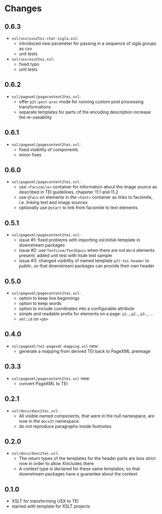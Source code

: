 # Changes

## 0.6.3
- `xsl/usx/usx2tei-char-sigla.xsl`:
  - introduced new parameter for passing in a sequence of sigla groups as csv
  - unit tests
- `xsl/usx/usx2tei.xsl`:
  - fixed typo
  - unit tests

## 0.6.2
- `xsl/pagexml/pagecontent2tei.xsl`:
  - offer `p2t:post-proc` mode for running custom post processing
    transformations
  - separate templates for parts of the encoding description increase
    the re-useability

## 0.6.1

- `xsl/pagexml/pagecontent2tei.xsl`:
  - fixed visibility of components
  - minor fixes

## 0.6.0

- `xsl/pagexml/pagecontent2tei.xsl`:
  - use `<facsimile>` container for information about the image source
    as described in TEI guidelines, chapeter 11.1 and 11.2
  - use `@facs` on elements in the `<text>` container as links to
    facsimile, i.e. linking text and image sources
  - optionally use `@start` to link from facsimile to text elements

## 0.5.1

- `xsl/pagexml/pagecontent2tei.xsl`:
  - issue #1: fixed problems with importing xsl:initial-template in downstream packages
  - issue #2: use `TextLine/TextEquiv` when there are not `Word`
    elements present; added unit test with hsde test sample
  - issue #3: changed visibility of named template `p2t:tei-header` to
    *public*, so that downstream packages can provide their own header

## 0.5.0

- `xsl/pagexml/pagecontent2tei.xsl`:
  - option to keep line beginnings
  - option to keep words
  - option to include coordinates into a configurable attribute
  - simple and readable prefix for elements on a page: `p1.`, `p2.`,
    `p3.`, ...
  - `xml:id` on `<pb>`

## 0.4.0

- `xsl/pagexml/tei-pagexml-mapping.xsl` new:
  - generate a mapping from derived TEI back to PageXML preimage

## 0.3.3

- `xsl/pagexml/pagecontent2tei.xsl` new:
  - convert PageXML to TEI

## 0.2.1

- `xsl/docx/doxc2tei.xsl`:
  - All visible named components, that were in the null namespace, are
    now in the `docx2t` namespace.
  - do not reproduce paragraphs inside footnotes

## 0.2.0

- `xsl/docx/doxc2tei.xsl`:
  - The return types of the templates for the header parts are less
	strict now in order to allow XIncludes there.
  - A context type is declared for these same templates, so that
	downstream packages have a guarantee about the context.

## 0.1.0

- XSLT for transforming USX to TEI
- started with template for XSLT projects
